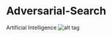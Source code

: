 # Adversarial-Search
Artificial Intelligence
![alt tag](https://simple.wikipedia.org/wiki/Mancala#/media/File:Wooden_Mancala_board.jpg)
